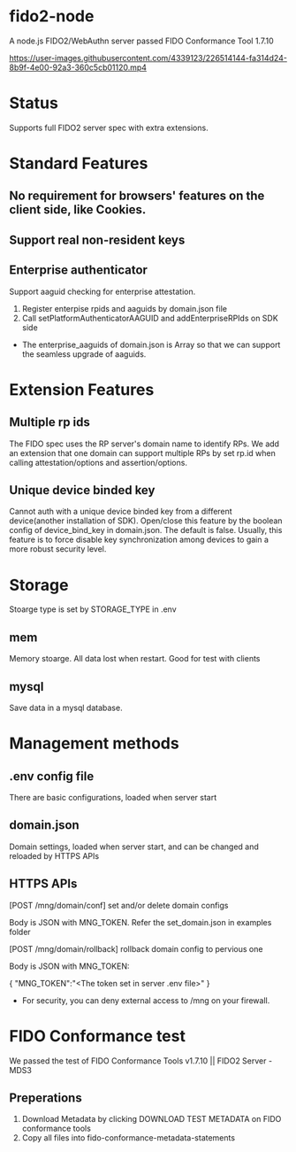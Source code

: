 # fido2-node
A node.js FIDO2/WebAuthn server passed FIDO Conformance Tool 1.7.10


https://user-images.githubusercontent.com/4339123/226514144-fa314d24-8b9f-4e00-92a3-360c5cb01120.mp4


# Status
Supports full FIDO2 server spec with extra extensions.

# Standard Features
## No requirement for browsers' features on the client side, like Cookies.

## Support real non-resident keys

## Enterprise authenticator
Support aaguid checking for enterprise attestation.
1. Register enterpise rpids and aaguids by domain.json file
2. Call setPlatformAuthenticatorAAGUID and addEnterpriseRPIds on SDK side

* The enterprise_aaguids of domain.json is Array so that we can support the seamless upgrade of aaguids.

# Extension Features

## Multiple rp ids
The FIDO spec uses the RP server's domain name to identify RPs. We add an extension that one domain can support multiple RPs by set rp.id when calling attestation/options and assertion/options.

## Unique device binded key
Cannot auth with a unique device binded key from a different device(another installation of SDK).
Open/close this feature by the boolean config of device_bind_key in domain.json. The default is false.
Usually, this feature is to force disable key synchronization among devices to gain a more robust security level.

# Storage
Stoarge type is set by STORAGE_TYPE in .env

## mem
Memory stoarge. All data lost when restart. Good for test with clients

## mysql
Save data in a mysql database.

# Management methods

## .env config file
There are basic configurations, loaded when server start

## domain.json
Domain settings, loaded when server start, and can be changed and reloaded by HTTPS APIs

## HTTPS APIs

[POST /mng/domain/conf] set and/or delete domain configs

Body is JSON with MNG_TOKEN. Refer the set_domain.json in examples folder

[POST /mng/domain/rollback] rollback domain config to pervious one

Body is JSON with MNG_TOKEN:

{
    "MNG_TOKEN":"<The token set in server .env file>"
}

* For security, you can deny external access to /mng on your firewall.

# FIDO Conformance test
We passed the test of FIDO Conformance Tools v1.7.10 || FIDO2 Server - MDS3

## Preperations
1. Download Metadata by clicking DOWNLOAD TEST METADATA on FIDO conformance tools
2. Copy all files into fido-conformance-metadata-statements

